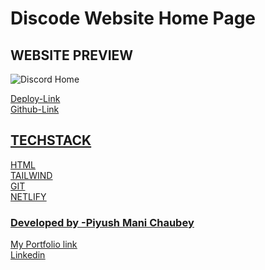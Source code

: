 # Discode Website Home Page

## WEBSITE PREVIEW
![Discord Home ](./assets/dicord.gif)


[Deploy-Link](https://discordhome.netlify.app/)<BR>
[Github-Link]( https://github.com/MANIPIYUSH/Discord-Home-Page)




## <u> TECHSTACK <u>  
  HTML<br>
  TAILWIND<br>
  GIT<br>
  NETLIFY

### Developed by -Piyush Mani Chaubey
[My Portfolio link](https://piyush-mani-chaubey.netlify.app/) <br>
[Linkedin](https://www.linkedin.com/in/piyush-mani-chaubey-42b338a3/)